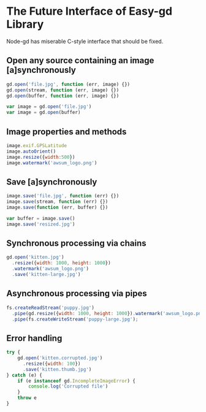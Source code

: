 # The Future Interface of Easy-gd Library

Node-gd has miserable C-style interface that should be fixed.

## Open any source containing an image [a]synchronously

```js
gd.open('file.jpg', function (err, image) {})
gd.open(stream, function (err, image) {})
gd.open(buffer, function (err, image) {})

var image = gd.open('file.jpg')
var image = gd.open(buffer)
```

## Image properties and methods

```js
image.exif.GPSLatitude
image.autoOrient()
image.resize({width:500})
image.watermark('awsum_logo.png')
```

## Save [a]synchronously

```js
image.save('file.jpg', function (err) {})
image.save(stream, function (err) {})
image.save(function (err, buffer) {})

var buffer = image.save()
image.save('resized.jpg')
```

## Synchronous processing via chains

```js
gd.open('kitten.jpg')
  .resize({width: 1000, height: 1000})
  .watermark('awsum_logo.png')
  .save('kitten-large.jpg')
```

## Asynchronous processing via pipes

```js
fs.createReadStream('puppy.jpg')
  .pipe(gd.resize({width: 1000, height: 1000}).watermark('awsum_logo.png'))
  .pipe(fs.createWriteStream('puppy-large.jpg');
```

## Error handling

```js
try {
	gd.open('kitten.corrupted.jpg')
	  .resize({width: 100})
	  .save('kitten.thumb.jpg')
} catch (e) {
	if (e instanceof gd.IncompleteImageError) {
		console.log('Corrupted file')
	}
	throw e
}
```
